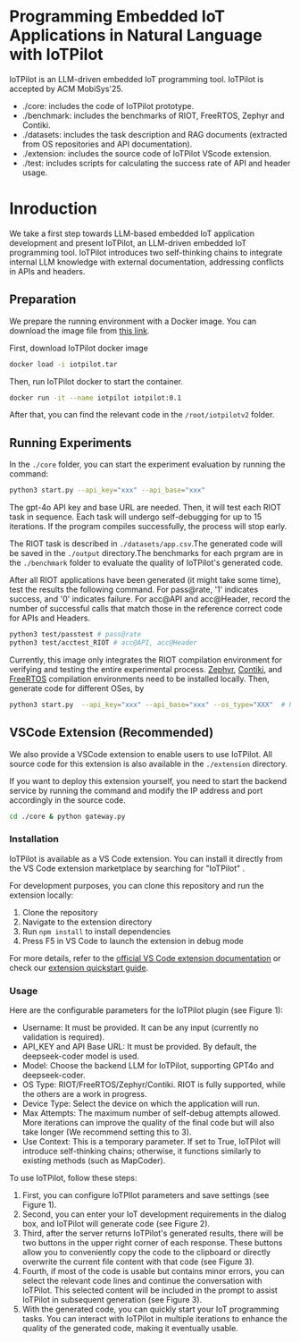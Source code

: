 # Programming Embedded IoT Applications in Natural Language with IoTPilot

IoTPilot is an LLM-driven embedded IoT programming tool.
IoTPilot is accepted by ACM MobiSys'25.

* ./core: includes the code of IoTPilot prototype.
* ./benchmark: includes the benchmarks of RIOT, FreeRTOS, Zephyr and Contiki.
* ./datasets: includes the task description and RAG documents (extracted from OS repositories and API documentation).
* ./extension: includes the source code of IoTPilot VScode extension.
* ./test: includes scripts for calculating the success rate of API and header usage.

# Inroduction
We take a first step towards LLM-based embedded IoT application development and present IoTPilot, an LLM-driven embedded IoT programming tool. IoTPilot introduces two self-thinking chains to integrate internal LLM knowledge with external documentation, addressing conflicts in APIs and headers. 

## Preparation

We prepare the running environment with a Docker image. 
You can download the image file from [this link](https://drive.google.com/drive/folders/1llBLg2D8NM25jAn-zCmKUyigpMNsTqlK?usp=**drive_link**).

First, download IoTPilot docker image

```bash
docker load -i iotpilot.tar
```
Then, run IoTPilot docker to start the container.

```bash
docker run -it --name iotpilot iotpilot:0.1
```

After that, you can find the relevant code in the `/root/iotpilotv2` folder.

## Running Experiments

In the `./core` folder, you can start the experiment evaluation by running the command:

```bash
python3 start.py --api_key="xxx" --api_base="xxx"
```
The gpt-4o API key and base URL are needed. Then, it will test each RIOT task in sequence. Each task will undergo self-debugging for up to 15 iterations. If the program compiles successfully, the process will stop early.

The RIOT task is described in `./datasets/app.csv`.The generated code will be saved in the `./output` directory.The benchmarks for each prgram are in the `./benchmark` folder to evaluate the quality of IoTPilot's generated code.

After all RIOT applications have been generated (it might take some time), test the results the following command. For pass@rate, '1' indicates success, and '0' indicates failure. For acc@API and acc@Header, record the number of successful calls that match those in the reference correct code for APIs and Headers.

```bash
python3 test/passtest # pass@rate
python3 test/acctest_RIOT # acc@API, acc@Header
```

Currently, this image only integrates the RIOT compilation environment for verifying and testing the entire experimental process. [Zephyr](https://docs.zephyrproject.org/3.7.0/develop/getting_started/index.html), [Contiki](https://docs.contiki-ng.org/en/develop/doc/getting-started/Docker.html), and [FreeRTOS](https://docs.espressif.com/projects/esp-idf/en/latest/esp32/get-started/index.html#manual-installation) compilation environments need to be installed locally.
Then, generate code for different OSes, by

```bash
python3 start.py  --api_key="xxx" --api_base="xxx" --os_type="XXX"  # Possible values: 'RIOT', 'FreeRTOS', 'Zephyr', 'Contiki'
```


## VSCode Extension (Recommended)

We also provide a VSCode extension to enable users to use IoTPilot.
All source code for this extension is also available in the `./extension` directory.

If you want to deploy this extension yourself, you need to start the backend service by running the command and modify the IP address and port accordingly in the source code.

```bash
cd ./core & python gateway.py
```

### Installation
IoTPilot is available as a VS Code extension. You can install it directly from the VS Code extension marketplace by searching for "IoTPilot" . 

For development purposes, you can clone this repository and run the extension locally:
1. Clone the repository
2. Navigate to the extension directory
3. Run `npm install` to install dependencies
4. Press F5 in VS Code to launch the extension in debug mode

For more details, refer to the [official VS Code extension documentation](https://code.visualstudio.com/api/get-started/your-first-extension) or check our [extension quickstart guide](vscode_extension/vsc-extension-quickstart.md).

### Usage

Here are the configurable parameters for the IoTPilot plugin (see Figure 1):

* Username: It must be provided. It can be any input (currently no validation is required).
* API_KEY and API Base URL: It must be provided. By default, the deepseek-coder model is used.
* Model: Choose the backend LLM for IoTPilot, supporting GPT4o and deepseek-coder.
* OS Type: RIOT/FreeRTOS/Zephyr/Contiki. RIOT is fully supported, while the others are a work in progress.
* Device Type: Select the device on which the application will run.
* Max Attempts: The maximum number of self-debug attempts allowed. More iterations can improve the quality of the final code but will also take longer (We recommend setting this to 3).
* Use Context: This is a temporary parameter. If set to True, IoTPilot will introduce self-thinking chains; otherwise, it functions similarly to existing methods (such as MapCoder).

To use IoTPilot, follow these steps:
1. First, you can configure IoTPIlot parameters and save settings (see Figure 1).
2. Second, you can enter your IoT development requirements in the dialog box, and IoTPilot will generate code (see Figure 2). 
3. Third, after the server returns IoTPilot's generated results, there will be two buttons in the upper right corner of each response. These buttons allow you to conveniently copy the code to the clipboard or directly overwrite the current file content with that code (see Figure 3). 
4. Fourth, if most of the code is usable but contains minor errors, you can select the relevant code lines and continue the conversation with IoTPilot. This selected content will be included in the prompt to assist IoTPilot in subsequent generation (see Figure 3).
5. With the generated code, you can quickly start your IoT programming tasks. You can interact with IoTPilot in multiple iterations to enhance the quality of the generated code, making it eventually usable.



